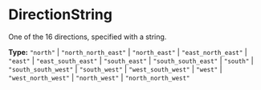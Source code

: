# DirectionString

One of the 16 directions, specified with a string.

**Type:** `"north"` | `"north_north_east"` | `"north_east"` | `"east_north_east"` | `"east"` | `"east_south_east"` | `"south_east"` | `"south_south_east"` | `"south"` | `"south_south_west"` | `"south_west"` | `"west_south_west"` | `"west"` | `"west_north_west"` | `"north_west"` | `"north_north_west"`

